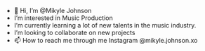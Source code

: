 - 👋 Hi, I’m @Mikyle Johnson
- I’m interested in Music Production 
- I’m currently learning a lot of new talents in the music industry.
- I’m looking to collaborate on new projects
- 📫 How to reach me through me Instagram @mikyle.johnson.xo

<!---
Prod-Xirco/Prod-Xirco is a ✨ special ✨ repository because its `README.md` (this file) appears on your GitHub profile.
You can click the Preview link to take a look at your changes.
--->
